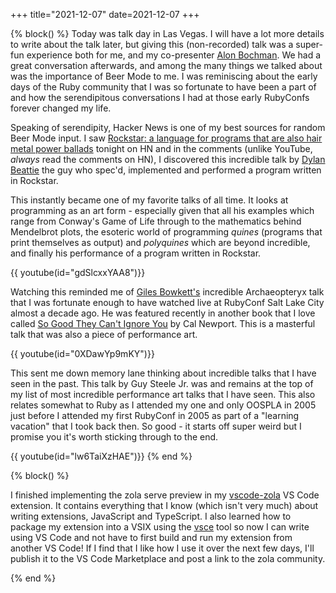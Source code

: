 +++
title="2021-12-07"
date=2021-12-07
+++

{% block() %}
Today was talk day in Las Vegas. I will have a lot more details to write about
the talk later, but giving this (non-recorded) talk was a super-fun experience
both for me, and my co-presenter [Alon
Bochman](https://www.linkedin.com/in/alonbochman/). We had a great
conversation afterwards, and among the many things we talked about was the
importance of Beer Mode to me. I was reminiscing about the early days of the
Ruby community that I was so fortunate to have been a part of and how the
serendipitous conversations I had at those early RubyConfs forever changed my
life.

Speaking of serendipity, Hacker News is one of my best sources for random Beer
Mode input. I saw [Rockstar: a language for programs that are also hair metal
power ballads](https://news.ycombinator.com/item?id=29476545) tonight on HN
and in the comments (unlike YouTube, *always* read the comments on HN), I
discovered this incredible talk by [Dylan Beattie](https://dylanbeattie.net/)
the guy who spec'd, implemented and performed a program written in Rockstar.

This instantly became one of my favorite talks of all time. It looks at
programming as an art form - especially given that all his examples which
range from Conway's Game of Life through to the mathematics behind Mendelbrot
plots, the esoteric world of programming _quines_ (programs that print
themselves as output) and _polyquines_ which are beyond incredible, and
finally his performance of a program written in Rockstar.

{{ youtube(id="gdSlcxxYAA8")}}

Watching this reminded me of [Giles Bowkett's](https://gilesbowkett.com/)
incredible Archaeopteryx talk that I was fortunate enough to have watched live
at RubyConf Salt Lake City almost a decade ago. He was featured recently in
another book that I love called [So Good They Can't Ignore
You](https://www.calnewport.com/books/so-good/) by Cal Newport. This is 
a masterful talk that was also a piece of performance art.

{{ youtube(id="0XDawYp9mKY")}}

This sent me down memory lane thinking about incredible talks that I have 
seen in the past. This talk by Guy Steele Jr. was and remains at the top
of my list of most incredible performance art talks that I have seen. This
also relates somewhat to Ruby as I attended my one and only OOSPLA in 2005
just before I attended my first RubyConf in 2005 as part of a "learning 
vacation" that I took back then. So good - it starts off super weird but 
I promise you it's worth sticking through to the end.

{{ youtube(id="lw6TaiXzHAE")}}
{% end %}

{% block() %}

I finished implementing the zola serve preview in my
[vscode-zola](https://www.youtube.com/watch?v=0XDawYp9mKY) VS Code extension.
It contains everything that I know (which isn't very much) about writing
extensions, JavaScript and TypeScript. I also learned how to package my
extension into a VSIX using the
[vsce](https://code.visualstudio.com/api/working-with-extensions/publishing-extension)
tool so now I can write using VS Code and not have to first build and run my
extension from another VS Code! If I find that I like how I use it over the
next few days, I'll publish it to the VS Code Marketplace and post a link to
the zola community. 

{% end %}

